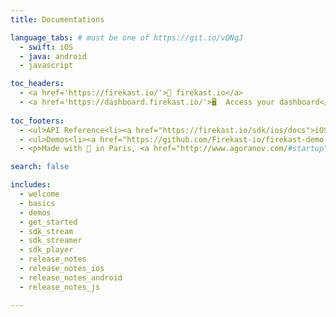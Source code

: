 ```yaml
---
title: Documentations

language_tabs: # must be one of https://git.io/vQNgJ
  - swift: iOS
  - java: android
  - javascript

toc_headers:
  - <a href='https://firekast.io/'>🏡 firekast.io</a>
  - <a href='https://dashboard.firekast.io/'>🖥️  Access your dashboard</a>
  
toc_footers:
  - <ul>API Reference<li><a href="https://firekast.io/sdk/ios/docs">iOS</a></li><li><a href="https://firekast.io/sdk/android/docs">Android</a></li></ul>
  - <ul>Demos<li><a href="https://github.com/Firekast-io/firekast-demo-ios">iOS</a></li><li><a href="https://github.com/Firekast-io/firekast-demo-android">Android</a></li></ul>
  - <p>Made with 🍕 in Paris, <a href="http://www.agoranov.com/#startup">Agoranov</a></p>

search: false

includes:
  - welcome
  - basics
  - demos
  - get_started
  - sdk_stream
  - sdk_streamer
  - sdk_player
  - release_notes
  - release_notes_ios
  - release_notes_android
  - release_notes_js

---
```

